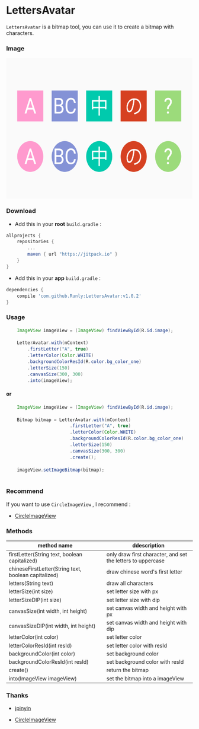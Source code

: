 # LettersAvatar

`LettersAvatar` is a bitmap tool, you can use it to create a bitmap with characters.


### Image
<img src="https://github.com/Runly/LettersAvatar/blob/master/image/image.png" width = "593" height = "379" align=center />


### Download

- Add this in your **root** `build.gradle` :

```groovy
allprojects {
    repositories {
        ...
        maven { url "https://jitpack.io" }
    }
}
```

- Add this in your **app** `build.gradle` :

```groovy
dependencies {
    compile 'com.github.Runly:LettersAvatar:v1.0.2'
}
```

### Usage

```java
    ImageView imageView = (ImageView) findViewById(R.id.image);
    
    LetterAvatar.with(mContext)
        .firstLetter("A", true)
        .letterColor(Color.WHITE)
        .backgroundColorResId(R.color.bg_color_one)
        .letterSize(150)
        .canvasSize(300, 300)
        .into(imageView);
```

#### or


```java
    ImageView imageView = (ImageView) findViewById(R.id.image);
    
    Bitmap bitmap = LetterAvatar.with(mContext)
                        .firstLetter("A", true)
                        .letterColor(Color.WHITE)
                        .backgroundColorResId(R.color.bg_color_one)
                        .letterSize(150)
                        .canvasSize(300, 300)
                        .create();
                        
    imageView.setImageBitmap(bitmap);     
   
```

### Recommend

If you want to use `CircleImageView` , I recommend : 

* <a href="https://github.com/hdodenhof/CircleImageView">CircleImageView</a>


### Methods
|method name|ddescription
|---|---|
|firstLetter(String text, boolean capitalized)|only draw first character, and set the letters to uppercase
|chineseFirstLetter(String text, boolean capitalized)|draw chinese word's first letter
|letters(String text)|draw all characters
|letterSize(int size)|set letter size with px
|letterSizeDIP(int size)|set letter size with dip
|canvasSize(int width, int height)|set canvas width and height with px
|canvasSizeDIP(int width, int height)|set canvas width and height with dip
|letterColor(int color)|set letter color
|letterColorResId(int resId)|set letter color with resId
|backgroundColor(int color)|set background color
|backgroundColorResId(int resId)|set background color with resId
|create()|return the bitmap
|into(ImageView imageView)|set the bitmap into a imageView


### Thanks

* <a href="https://github.com/stuxuhai/jpinyin">jpinyin</a>
 
* <a href="https://github.com/hdodenhof/CircleImageView">CircleImageView</a>

